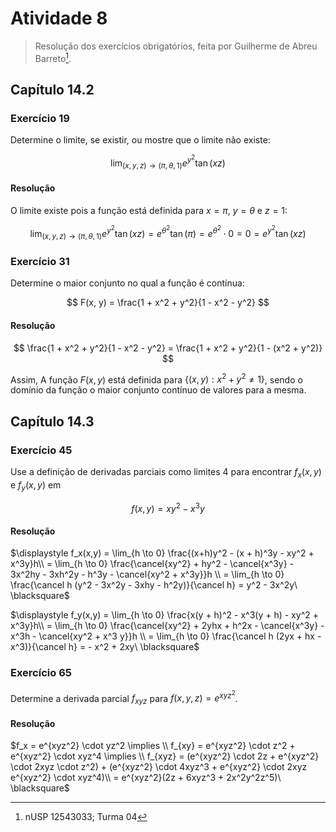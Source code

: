 # Atividade 8

> Resolução dos exercícios obrigatórios, feita por Guilherme de Abreu Barreto[^1].

## Capítulo 14.2

### Exercício 19

Determine o limite, se existir, ou mostre que o limite não existe:

$$
\lim_{(x,y,z) \to (\pi,\theta,1)} e^{y^2}\tan(xz)
$$

#### Resolução

O limite existe pois a função está definida para $x = \pi$, $y = \theta$ e $z = 1$:

$$
\lim_{(x,y,z) \to (\pi,\theta,1)} e^{y^2}\tan(xz)
= e^{\theta^2} \tan (\pi)
= e^{\theta^2} \cdot 0 = 0 = e^{y^2}\tan(xz)
$$

### Exercício 31

Determine o maior conjunto no qual a função é contínua:

$$
F(x, y) = \frac{1 + x^2 + y^2}{1 - x^2 - y^2}
$$

#### Resolução

$$
\frac{1 + x^2 + y^2}{1 - x^2 - y^2} = \frac{1 + x^2 + y^2}{1 - (x^2 + y^2)}
$$

Assim, A função $F(x,y)$ está definida para $\{(x,y) : x^2 + y^2 \not = 1\}$, sendo o domínio da função o maior conjunto contínuo de valores para a mesma.

## Capítulo 14.3

### Exercício 45

Use a definição de derivadas parciais como limites 4 para encontrar $f_x(x, y)$ e $f_y(x, y)$ em

$$
f(x,y) = xy^2 - x^3y
$$

#### Resolução

$\displaystyle f_x(x,y) = \lim_{h \to 0} \frac{(x+h)y^2 - (x + h)^3y - xy^2 + x^3y}h\\ = \lim_{h \to 0} \frac{\cancel{xy^2} + hy^2 - \cancel{x^3y} - 3x^2hy - 3xh^2y - h^3y - \cancel{xy^2 + x^3y}}h \\ = \lim_{h \to 0} \frac{\cancel h (y^2 - 3x^2y - 3xhy - h^2y)}{\cancel h} = y^2 - 3x^2y\ \blacksquare$

$\displaystyle f_y(x,y) = \lim_{h \to 0} \frac{x(y + h)^2 - x^3(y + h) - xy^2 + x^3y}h\\ = \lim_{h \to 0} \frac{\cancel{xy^2} + 2yhx + h^2x - \cancel{x^3y} - x^3h - \cancel{xy^2 + x^3 y}}h \\ = \lim_{h \to 0} \frac{\cancel h (2yx + hx - x^3)}{\cancel h} = - x^2 + 2xy\ \blacksquare$

### Exercício 65

Determine a derivada parcial $f_{xyz}$ para $f(x,y,z) = e^{xyz^2}$.

#### Resolução

$f_x = e^{xyz^2} \cdot yz^2 \implies \\ f_{xy} = e^{xyz^2} \cdot z^2 + e^{xyz^2} \cdot xyz^4 \implies \\ f_{xyz} = (e^{xyz^2} \cdot 2z + e^{xyz^2} \cdot 2xyz \cdot z^2) + (e^{xyz^2} \cdot 4xyz^3 + e^{xyz^2} \cdot 2xyz e^{xyz^2} \cdot xyz^4)\\ = e^{xyz^2}(2z + 6xyz^3 + 2x^2y^2z^5)\ \blacksquare$

[^1]: nUSP 12543033; Turma 04